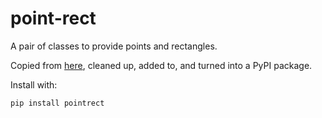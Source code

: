 # point-rect

A pair of classes to provide points and rectangles.

Copied from [here](https://wiki.python.org/moin/PointsAndRectangles), cleaned up, added to, and turned into a PyPI package.

Install with:
```
pip install pointrect
```
